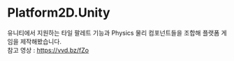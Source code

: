# Platform2D.Unity
유니티에서 지원하는 타일 팔레트 기능과 Physics 물리 컴포넌트들을 조합해 플랫폼 게임을 제작해봤습니다.  
참고 영상 : https://vvd.bz/fZo  
